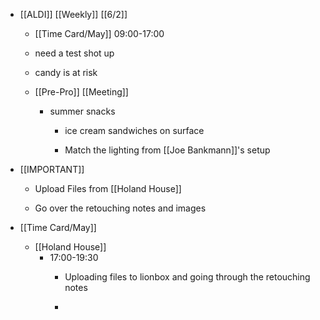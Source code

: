 - [[ALDI]] [[Weekly]] [[6/2]]
	 - [[Time Card/May]]
09:00-17:00

	 - need a test shot up 

	 - candy is at risk 

	 - [[Pre-Pro]] [[Meeting]]
		 - summer snacks
			 - ice cream sandwiches on surface

			 - Match the lighting from [[Joe Bankmann]]'s setup 

- [[IMPORTANT]]
	 - Upload Files from [[Holand House]]

	 - Go over the retouching notes and images

- [[Time Card/May]]
	 - [[Holand House]]
		 - 17:00-19:30
			 - Uploading files to lionbox and going through the retouching notes

			 - 
